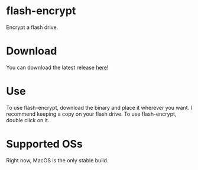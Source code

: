 # flash-encrypt
Encrypt a flash drive.

# Download
You can download the latest release [here](https://github.com/xoreo/flash-encrypt/releases/tag/v1.0)!

# Use
To use flash-encrypt, download the binary and place it wherever you want. I recommend keeping a copy on your flash drive. To use flash-encrypt, double click on it.

# Supported OSs
Right now, MacOS is the only stable build.
